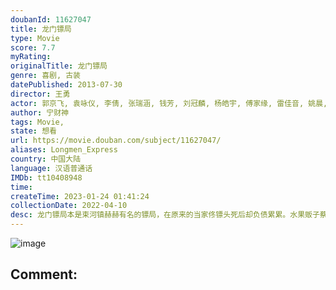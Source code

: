 ```yaml
---
doubanId: 11627047
title: 龙门镖局
type: Movie
score: 7.7
myRating: 
originalTitle: 龙门镖局
genre: 喜剧, 古装
datePublished: 2013-07-30
director: 王勇
actor: 郭京飞, 袁咏仪, 李倩, 张瑞涵, 钱芳, 刘冠麟, 杨皓宇, 傅家缘, 雷佳音, 姚晨, 喻恩泰, 黄晓明, 陈晓, 陆毅, 佟大为, 马天宇, 焦俊艳, 尹正, 印小天, 胡彦斌, 元秋, 晨阳, 莫小奇, 肖央, 连凯, 霍思燕, 严屹宽, 袁弘, 保剑锋, 王一楠, 朱茵, 徐洁儿, 姚橹, 苏东, 李传缨, 文清, 熊乃瑾, 付辛博, 马苏, 张子枫, 黄龄, 张一白, 孔二狗, 高群书, 柯蓝, 阿朵, 甘露, 练练, 李佳航, 翟煦飞, 宁财神, 张馨予, 陈赫, 杜淳, 李晨, 王学兵, 王厂长, 周琳皓, 乔乔, 姜正阳, 沙溢, 汤晶媚, 崔冰, 马秋子
author: 宁财神
tags: Movie, 
state: 想看
url: https://movie.douban.com/subject/11627047/
aliases: Longmen_Express
country: 中国大陆
language: 汉语普通话
IMDb: tt10408948
time: 
createTime: 2023-01-24 01:41:24
collectionDate: 2022-04-10
desc: 龙门镖局本是束河镇赫赫有名的镖局，在原来的当家佟镖头死后却负债累累。水果贩子蔡八斗为了挣钱，到龙门镖局去讨债，却中了圈套，和平安票号的少主陆三金一同被关了起来。两人与镖局里佟镖头的遗孀盛秋月（袁咏仪...
---
```


![image](p2060443140.jpg)

Comment: 
---


